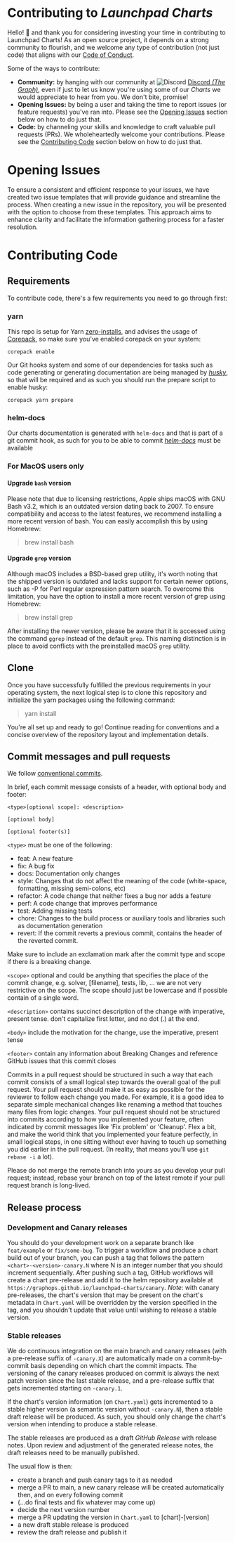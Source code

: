 # Contributing to *Launchpad Charts*

Hello! :wave: and thank you for considering investing your time in contributing to Launchpad Charts! As an open source project, it depends on a strong community to flourish, and we welcome any type of contribution (not just code) that aligns with our [Code of Conduct](/CODE_OF_CONDUCT.md).

Some of the ways to contribute:
- **Community:** by hanging with our community at ![Discord](https://avatars.githubusercontent.com/u/1965106?s=12&v=4) [Discord *(The Graph)*](https://discord.com/channels/438038660412342282/1029379955307585568), even if just to let us know you're using some of our *Charts* we would appreciate to hear from you. We don't bite, promise!
- **Opening Issues:** by being a user and taking the time to report issues (or feature requests) you've ran into. Please see the [Opening Issues](/CONTRIBUTING.md#opening-issues) section below on how to do just that.
- **Code:** by channeling your skills and knowledge to craft valuable pull requests (PRs). We wholeheartedly welcome your contributions. Please see the [Contributing Code](/CONTRIBUTING.md#contributing-code) section below on how to do just that.

# Opening Issues

To ensure a consistent and efficient response to your issues, we have created two issue templates that will provide guidance and streamline the process. When creating a new issue in the repository, you will be presented with the option to choose from these templates. This approach aims to enhance clarity and facilitate the information gathering process for a faster resolution.

# Contributing Code

## Requirements

To contribute code, there's a few requirements you need to go through first:

### yarn

This repo is setup for Yarn [zero-installs](https://v3.yarnpkg.com/features/zero-installs), and advises the usage of [Corepack](https://github.com/nodejs/corepack), so make sure you've enabled corepack on your system:
```
corepack enable
```

Our Git hooks system and some of our dependencies for tasks such as code generating or generating documentation are being managed by [*husky*](https://github.com/typicode/husky), so that will be required and as such you should run the prepare script to enable husky: 
```
corepack yarn prepare
```

### helm-docs

Our charts documentation is generated with `helm-docs` and that is part of a git commit hook, as such for you to be able to commit [*helm-docs*](https://github.com/norwoodj/helm-docs#Installation) must be available

### For MacOS users only

#### Upgrade `bash` version

Please note that due to licensing restrictions, Apple ships macOS with GNU Bash v3.2, which is an outdated version dating back to 2007. To ensure compatibility and access to the latest features, we recommend installing a more recent version of bash. You can easily accomplish this by using Homebrew:

> brew install bash

#### Upgrade `grep` version

Although macOS includes a BSD-based grep utility, it's worth noting that the shipped version is outdated and lacks support for certain newer options, such as -P for Perl regular expression pattern search. To overcome this limitation, you have the option to install a more recent version of grep using Homebrew:

> brew install grep

After installing the newer version, please be aware that it is accessed using the command `ggrep` instead of the default `grep`. This naming distinction is in place to avoid conflicts with the preinstalled macOS `grep` utility.

## Clone

Once you have successfully fulfilled the previous requirements in your operating system, the next logical step is to clone this repository and initialize the yarn packages using the following command:

> yarn install

You're all set up and ready to go! Continue reading for conventions and a concise overview of the repository layout and implementation details.

## Commit messages and pull requests

We follow [conventional commits](https://www.conventionalcommits.org/en/v1.0.0/).

In brief, each commit message consists of a header, with optional body and footer:

```
<type>[optional scope]: <description>

[optional body]

[optional footer(s)]
```

`<type>` must be one of the following:
- feat: A new feature
- fix: A bug fix
- docs: Documentation only changes
- style: Changes that do not affect the meaning of the code (white-space, formatting, missing semi-colons, etc)
- refactor: A code change that neither fixes a bug nor adds a feature
- perf: A code change that improves performance
- test: Adding missing tests
- chore: Changes to the build process or auxiliary tools and libraries such as documentation generation
- revert: If the commit reverts a previous commit, contains the header of the reverted commit.

Make sure to include an exclamation mark after the commit type and scope if there is a breaking change.

`<scope>` optional and could be anything that specifies the place of the commit change, e.g. solver, [filename], tests, lib, ... we are not very restrictive on the scope. The scope should just be lowercase and if possible contain of a single word.

`<description>` contains succinct description of the change with imperative, present tense. don't capitalize first letter, and no dot (.) at the end.

`<body>` include the motivation for the change, use the imperative, present tense

`<footer>` contain any information about Breaking Changes and reference GitHub issues that this commit closes

Commits in a pull request should be structured in such a way that each commit consists of a small logical step towards the overall goal of the pull request. Your pull request should make it as easy as possible for the reviewer to follow each change you made. For example, it is a good idea to separate simple mechanical changes like renaming a method that touches many files from logic changes. Your pull request should not be structured into commits according to how you implemented your feature, often indicated by commit messages like 'Fix problem' or 'Cleanup'. Flex a bit, and make the world think that you implemented your feature perfectly, in small logical steps, in one sitting without ever having to touch up something you did earlier in the pull request. (In reality, that means you'll use `git rebase -i` a lot).

Please do not merge the remote branch into yours as you develop your pull request; instead, rebase your branch on top of the latest remote if your pull request branch is long-lived.

## Release process

### Development and Canary releases

You should do your development work on a separate branch like `feat/example` or `fix/some-bug`. To trigger a workflow and produce a chart build out of your branch, you can push a tag that follows the pattern `<chart>-<version>-canary.N` where N is an 
integer number that you should increment sequentially. After pushing such a tag, GitHub workflows will create a chart pre-release and add it to the helm repository available at `https://graphops.github.io/launchpad-charts/canary`.
*Note*: with canary pre-releases, the chart's version that may be present on the chart's metadata in `Chart.yaml` will be overridden by the version specified in the tag, and you shouldn't update that value until wishing to release a stable version.

### Stable releases

We do continuous integration on the main branch and canary releases (with a pre-release suffix of `-canary.X`) are automatically made on a commit-by-commit basis depending on which chart the commit impacts. The versioning of the canary releases produced on commit is always the next patch version since the last stable release, and a pre-release suffix that gets incremented starting on `-canary.1`.

If the chart's version information (on `Chart.yaml`) gets incremented to a stable higher version (a semantic version without `-canary.N`), then a stable draft release will be produced. As such, you should only change the chart's version when intending to produce a stable release.

The stable releases are produced as a draft *GitHub Release* with release notes. Upon review and adjustment of the generated release notes, the draft releases need to be manually published.

The usual flow is then:
- create a branch and push canary tags to it as needed
- merge a PR to main, a new canary release will be created automatically then, and on every following commit
- (...do final tests and fix whatever may come up)
- decide the next version number
- merge a PR updating the version in `Chart.yaml` to [chart]-[version]
- a new draft stable release is produced
- review the draft release and publish it
